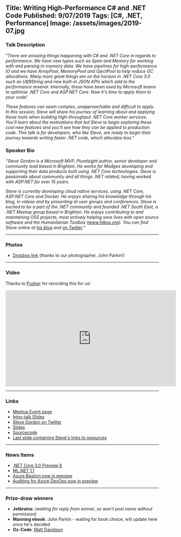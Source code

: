 Title: Writing High-Performance C# and .NET Code
Published: 9/07/2019
Tags: [C#, .NET, Performance]
Image: /assets/images/2019-07.jpg
---
### Talk Description

_"There are amazing things happening with C# and .NET Core in regards to performance. We have new types such as Span and Memory for working with and parsing in-memory data. We have pipelines for high-performance IO and we have ArrayPool, MemoryPool and OjectPool to help reduce GC allocations. Many more great things are on the horizon in .NET Core 3.0 such as Utf8String and new built-in JSON APIs which add to the performance arsenal. Internally, these have been used by Microsoft teams to optimise .NET Core and ASP.NET Core. Now it's time to apply them to your code!_

_These features can seem complex, unapproachable and difficult to apply. In this session, Steve will share his journey of learning about and applying these tools when building high-throughput .NET Core worker services. You'll learn about the motivations that led Steve to begin exploring these cool new features and you'll see how they can be applied to production code. This talk is for developers, who like Steve, are ready to begin their journey towards writing faster .NET code, which allocates less."_

### Speaker Bio

_"Steve Gordon is a Microsoft MVP, Pluralsight author, senior developer and community lead based in Brighton. He works for Madgex developing and supporting their data products built using .NET Core technologies. Steve is passionate about community and all things .NET related, having worked with ASP.NET for over 15 years._

_Steve is currently developing cloud native services, using .NET Core, ASP.NET Core and Docker. He enjoys sharing his knowledge through his blog, in videos and by presenting at user groups and conferences. Steve is excited to be a part of the .NET community and founded .NET South East, a .NET Meetup group based in Brighton. He enjoys contributing to and maintaining OSS projects, most actively helping save lives with open source software and the Humanitarian Toolbox (www.htbox.org). You can find Steve online at [his blog](https://www.stevejgordon.co.uk) and [on Twitter](https://twitter.com/stevejgordon)."_

---

### Photos

* [Dropbox link](https://www.dropbox.com/sh/qn5ctogn9pjo22e/AACY2AehL4JycU65FymsxXMXa?dl=0) (thanks to our photographer, John Parkin!)

---

### Video

Thanks to [Pusher](https://pusher.com) for recording this for us!

<iframe width="560" height="315" src="https://www.youtube.com/embed/NVWQRbqcXJ4" frameborder="0" allow="accelerometer; autoplay; encrypted-media; gyroscope; picture-in-picture" allowfullscreen></iframe>

---

### Links

* [Meetup Event page](https://www.meetup.com/dotnetoxford/events/260505925/)
* [Intro-talk Slides](https://www.dropbox.com/s/kbxb72a4ljiq2g5/2019-07-WritingHighPerformanceC%23.pdf?dl=0)
* [Steve Gordon on Twitter](https://twitter.com/stevejgordon)
* [Slides](https://speakerdeck.com/stevejgordon/turbocharged-writing-high-performance-c-number-and-net-code-90-mins)
* [Sourcecode](https://github.com/stevejgordon/TurbochargedDemos)
* [Last slide containing Steve's links to resources](https://speakerdeck.com/stevejgordon/turbocharged-writing-high-performance-c-number-and-net-code-90-mins?slide=93)

---

### News Items

* [.NET Core 3.0 Preview 6](https://devblogs.microsoft.com/dotnet/announcing-net-core-3-0-preview-6/)
* [ML.NET 1.1](https://devblogs.microsoft.com/dotnet/announcing-ml-net-1-1-and-model-builder-updates-machine-learning-for-net/)
* [Azure Bastion now in preview](https://azure.microsoft.com/en-us/blog/announcing-the-preview-of-microsoft-azure-bastion/)
* [Auditing for Azure DevOps now in preview](https://devblogs.microsoft.com/devops/auditing-for-azure-devops-is-now-in-public-preview/)

---

### Prize-draw winners

* **Jetbrains**: _(waiting for reply from winner, so won't post name without permission)_
* **Manning ebook**: John Parkin - waiting for book choice, will update here once he's decided
* **Oz-Code**: [Matt Davidson](https://twitter.com/DavidsonMD)
